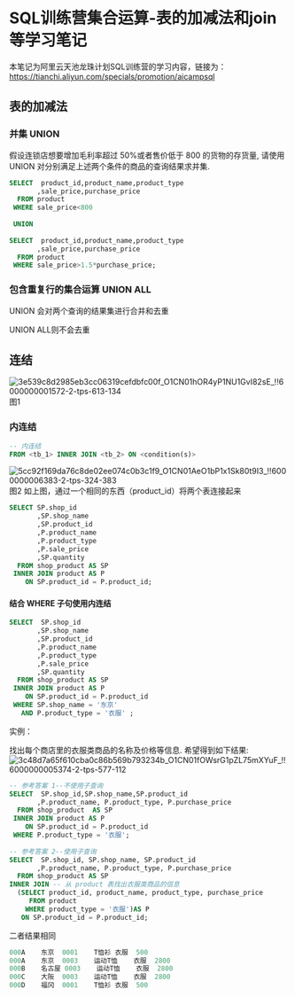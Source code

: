 # SQL训练营集合运算-表的加减法和join等学习笔记
本笔记为阿里云天池龙珠计划SQL训练营的学习内容，链接为：https://tianchi.aliyun.com/specials/promotion/aicampsql
## 表的加减法
### 并集 UNION
假设连锁店想要增加毛利率超过 50%或者售价低于 800 的货物的存货量, 请使用 UNION 对分别满足上述两个条件的商品的查询结果求并集.
```sql
SELECT  product_id,product_name,product_type
       ,sale_price,purchase_price
  FROM product 
 WHERE sale_price<800
  
 UNION
 
SELECT  product_id,product_name,product_type
       ,sale_price,purchase_price
  FROM product 
 WHERE sale_price>1.5*purchase_price;
```
### 包含重复行的集合运算 UNION ALL
UNION 会对两个查询的结果集进行合并和去重

UNION ALL则不会去重

## 连结
![3e539c8d2985eb3cc06319cefdbfc00f_O1CN01hOR4yP1NU1GvI82sE_!!6000000001572-2-tps-613-134](https://user-images.githubusercontent.com/55366350/128120217-ee7a808d-b650-4d64-93b8-86af706b7435.png)
图1
### 内连结
```sql
-- 内连结
FROM <tb_1> INNER JOIN <tb_2> ON <condition(s)>
```
![5cc92f169da76c8de02ee074c0b3c1f9_O1CN01AeO1bP1x1Sk80t9I3_!!6000000006383-2-tps-324-383](https://user-images.githubusercontent.com/55366350/128287152-c8a1c09c-5a2b-46f2-8bcc-4486feedacc9.png)
图2
如上图，通过一个相同的东西（product_id）将两个表连接起来
```sql
SELECT SP.shop_id
       ,SP.shop_name
       ,SP.product_id
       ,P.product_name
       ,P.product_type
       ,P.sale_price
       ,SP.quantity
  FROM shop_product AS SP
 INNER JOIN product AS P
    ON SP.product_id = P.product_id;
```

#### 结合 WHERE 子句使用内连结
```sql
SELECT  SP.shop_id
       ,SP.shop_name
       ,SP.product_id
       ,P.product_name
       ,P.product_type
       ,P.sale_price
       ,SP.quantity
  FROM shop_product AS SP
 INNER JOIN product AS P
    ON SP.product_id = P.product_id
 WHERE SP.shop_name = '东京'
   AND P.product_type = '衣服' ;
```
实例：

找出每个商店里的衣服类商品的名称及价格等信息. 希望得到如下结果:
![3c48d7a65f610cba0c86b569b793234b_O1CN01fOWsrG1pZL75mXYuF_!!6000000005374-2-tps-577-112](https://user-images.githubusercontent.com/55366350/128287622-e384c467-4147-42c9-a28e-6c965053aff1.png)
```sql
-- 参考答案 1--不使用子查询
SELECT  SP.shop_id,SP.shop_name,SP.product_id 
       ,P.product_name, P.product_type, P.purchase_price
  FROM shop_product  AS SP 
 INNER JOIN product AS P 
    ON SP.product_id = P.product_id
 WHERE P.product_type = '衣服';
 
-- 参考答案 2--使用子查询
SELECT  SP.shop_id, SP.shop_name, SP.product_id
       ,P.product_name, P.product_type, P.purchase_price
  FROM shop_product AS SP 
INNER JOIN -- 从 product 表找出衣服类商品的信息
  (SELECT product_id, product_name, product_type, purchase_price
     FROM product	
    WHERE product_type = '衣服')AS P 
   ON SP.product_id = P.product_id;
```
二者结果相同
```sql
000A	东京	0001	T恤衫	衣服	500
000A	东京	0003	运动T恤	衣服	2800
000B	名古屋	0003	运动T恤	衣服	2800
000C	大阪	0003	运动T恤	衣服	2800
000D	福冈	0001	T恤衫	衣服	500
```
